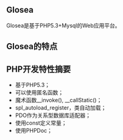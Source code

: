 Glosea
-----

Glosea是基于PHP5.3+Mysql的Web应用平台。


## Glosea的特点

## PHP开发特性摘要

- 基于PHP5.3；
- 可以使用匿名函数；
- 魔术函数_\_invoke(), _\_callStatic()；
- spl_autoload_register，类自动加载；
- PDO作为关系型数据库适配器；
- 使用const定义常量；
- 使用PHPDoc；
